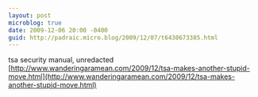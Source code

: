 ```yaml
---
layout: post
microblog: true
date: 2009-12-06 20:00 -0400
guid: http://padraic.micro.blog/2009/12/07/t6430673385.html
---
```

tsa security manual, unredacted [http://www.wanderingaramean.com/2009/12/tsa-makes-another-stupid-move.html](http://www.wanderingaramean.com/2009/12/tsa-makes-another-stupid-move.html)
